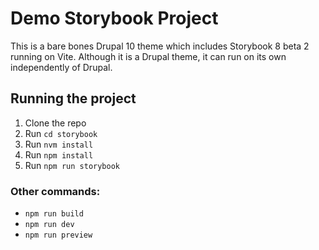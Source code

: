 # Demo Storybook Project

This is a bare bones Drupal 10 theme which includes Storybook 8 beta 2 running on Vite. Although it is a Drupal theme, it can run on its own independently of Drupal.

## Running the project

1. Clone the repo
1. Run `cd storybook`
1. Run `nvm install`
1. Run `npm install`
1. Run `npm run storybook`

### Other commands:

* `npm run build`
* `npm run dev`
* `npm run preview`
